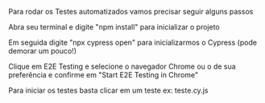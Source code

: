 Para rodar os Testes automatizados vamos precisar seguir alguns passos

Abra seu terminal e digite "npm install" para inicializar o projeto

Em seguida digite "npx cypress open" para inicializarmos o Cypress (pode demorar um pouco!)

Clique em E2E Testing e selecione o navegador Chrome ou o de sua preferência e confirme em "Start E2E Testing in Chrome"

Para iniciar os testes basta clicar em um teste ex: teste.cy.js

